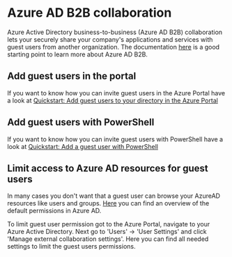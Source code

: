 # Azure AD B2B collaboration

Azure Active Directory business-to-business (Azure AD B2B) collaboration lets your securely share your company's applications and services with guest users from another organization. 
The documentation [here](https://docs.microsoft.com/azure/active-directory/b2b/what-is-b2b) is a good starting point to learn more about Azure AD B2B.

## Add guest users in the portal

If you want to know how you can invite guest users in the Azure Portal have a look at [Quickstart: Add guest users to your directory in the Azure Portal](https://docs.microsoft.com/azure/active-directory/b2b/b2b-quickstart-add-guest-users-portal)

## Add guest users with PowerShell

If you want to know how you can invite guest users with PowerShell have a look at [Quickstart: Add a guest user with PowerShell](https://docs.microsoft.com/azure/active-directory/b2b/b2b-quickstart-invite-powershell)

## Limit access to Azure AD resources for guest users

In many cases you don't want that a guest user can browse your AzureAD resources like users and groups.
[Here](https://docs.microsoft.com/azure/active-directory/fundamentals/users-default-permissions) you can find an overview of the default permissions in Azure AD.

To limit guest user permission got to the Azure Portal, navigate to your Azure Active Directory. Next go to 'Users' -> 'User Settings' and click 'Manage external collaboration settings'. Here you can find all needed settings to limit the guest users permissions.